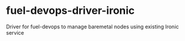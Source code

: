 # fuel-devops-driver-ironic
Driver for fuel-devops to manage baremetal nodes using existing Ironic service
